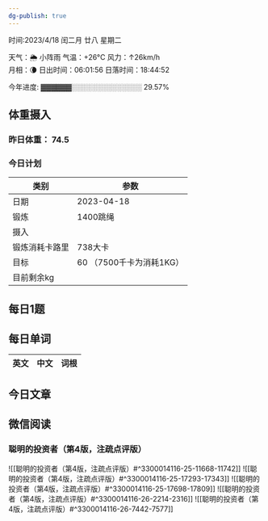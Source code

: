 ```yaml
---
dg-publish: true
---
```



时间:2023/4/18 闰二月 廿八 星期二

天气：🌦   小阵雨 气温：+26°C 风力：↑26km/h  
月相：🌘 日出时间：06:01:56 日落时间：18:44:52

今年进度: ▓▓▓▓▓▓░░░░░░░░░░░░░░ 29.57%

## 体重摄入

### 昨日体重： 74.5
### 今日计划
| 类别           | 参数                    |
| -------------- | ----------------------- |
| 日期           | 2023-04-18               |
| 锻炼           |     1400跳绳          |
| 摄入           |  |
| 锻炼消耗卡路里 | 738大卡|
| 目标           | 60      （7500千卡为消耗1KG）                |
| 目前剩余kg               |                          |



## 每日1题



## 每日单词

| 英文       | 中文       |词根|
| ---------- | ---------- | ---|


## 今日文章



## 微信阅读

<!-- start of weread -->

### 聪明的投资者（第4版，注疏点评版）
![[聪明的投资者（第4版，注疏点评版）#^3300014116-25-11668-11742]]
![[聪明的投资者（第4版，注疏点评版）#^3300014116-25-17293-17343]]
![[聪明的投资者（第4版，注疏点评版）#^3300014116-25-17698-17809]]
![[聪明的投资者（第4版，注疏点评版）#^3300014116-26-2214-2316]]
![[聪明的投资者（第4版，注疏点评版）#^3300014116-26-7442-7577]]

<!-- end of weread -->
